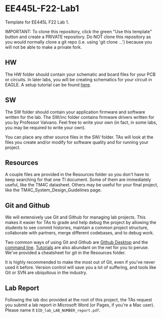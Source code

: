 # EE445L-F22-Lab1
Template for EE445L F22 Lab 1. 

IMPORTANT: To clone this repository, click the green "Use this template" button
and create a PRIVATE repository. Do NOT clone this repository as you would
normally clone a git repo (i.e. using 'git clone ...') because you will not be
able to make a private fork. 

## HW

The HW folder should contain your schematic and board files for your PCB or
circuits. In later labs, you will be creating schematics for your circuit
in EAGLE. A setup tutorial can be found
[here](https://www.shawnvictor.net/autodesk-eagle.html). 

## SW

The SW folder should contain your application firmware and software written for
the lab. The SW/inc folder contains firmware drivers written for you by
Professor Valvano. Feel free to write your own (in fact, in some labs, you may
be required to write your own). 

You can place any other source files in the SW/ folder. TAs will look at the
files you create and/or modify for software quality and for running your
project. 

## Resources

A couple files are provided in the Resources folder so you don't have to keep
searching for that one TI document. Some of them are immediately useful, like
the TM4C datasheet. Others may be useful for your final project, like the
TM4C_System_Design_Guidelines page. 

## Git and Github

We will extensively use Git and Github for managing lab projects. This makes it
easier for TAs to grade and help debug the project by allowing the students to
see commit histories, maintain a common project structure, collaborate with
partners, merge different codebases, and to debug work.

Two common ways of using Git and Github are [Github Desktop](https://desktop.github.com/) and the [command line](https://git-scm.com/downloads). [Tutorials](https://dev.to/mollynem/git-github--workflow-fundamentals-5496) are also abundant on the net for you to peruse. We've provided a cheatsheet for git in the Resources folder. 

It is highly recommended to make the most out of Git, even if you've never used
it before. Version control will save you a lot of suffering, and tools like Git
or SVN are ubiquitous in the industry. 

## Lab Report
Following the lab doc provided at the root of this project, the TAs request you
submit a lab report in Microsoft Word (or Pages, if you're a Mac user). Please
name it `EID_lab_LAB_NUMBER_report.pdf`.